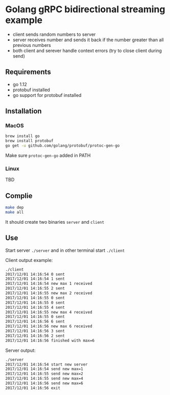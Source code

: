 # Golang gRPC bidirectional streaming example

- client sends random numbers to server
- server receives number and sends it back if the number greater than all previous numbers
- both client and serever handle context errors (try to close client during send)

## Requirements

- go 1.12
- protobuf installed
- go support for protobuf installed

## Installation

### MacOS

```bash
brew install go
brew install protobuf
go get -u github.com/golang/protobuf/protoc-gen-go
```

Make sure ```protoc-gen-go``` added in PATH

### Linux

TBD

## Complie

```bash
make dep
make all
```

It should create two binaries `server` and `client`

## Use

Start server `./server` and in other terminal start `./client`

Client output example:

```bash
./client
2017/12/01 14:16:54 0 sent
2017/12/01 14:16:54 1 sent
2017/12/01 14:16:54 new max 1 received
2017/12/01 14:16:55 2 sent
2017/12/01 14:16:55 new max 2 received
2017/12/01 14:16:55 0 sent
2017/12/01 14:16:55 0 sent
2017/12/01 14:16:55 4 sent
2017/12/01 14:16:55 new max 4 received
2017/12/01 14:16:55 0 sent
2017/12/01 14:16:56 6 sent
2017/12/01 14:16:56 new max 6 received
2017/12/01 14:16:56 3 sent
2017/12/01 14:16:56 2 sent
2017/12/01 14:16:56 finished with max=6
```

Server output:

```bash
./server
2017/12/01 14:16:54 start new server
2017/12/01 14:16:54 send new max=1
2017/12/01 14:16:55 send new max=2
2017/12/01 14:16:55 send new max=4
2017/12/01 14:16:56 send new max=6
2017/12/01 14:16:56 exit
````
